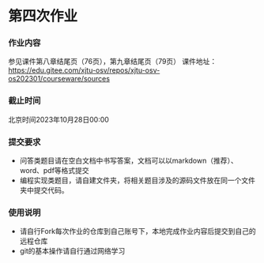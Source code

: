 # 第四次作业

### 作业内容
参见课件第八章结尾页（76页），第九章结尾页（79页）
课件地址：https://edu.gitee.com/xjtu-osv/repos/xjtu-osv-os202301/courseware/sources

### 截止时间
北京时间2023年10月28日00:00

### 提交要求
+ 问答类题目请在空白文档中书写答案，文档可以以markdown（推荐）、word、pdf等格式提交
+ 编程实现类题目，请自建文件夹，将相关题目涉及的源码文件放在同一个文件夹中提交代码。


### 使用说明

+ 请自行Fork每次作业的仓库到自己账号下，本地完成作业内容后提交到自己的远程仓库
+ git的基本操作请自行通过网络学习


